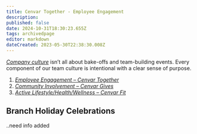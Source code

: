 ```yaml
---
title: Cenvar Together - Employee Engagement
description: 
published: false
date: 2024-10-31T18:30:23.655Z
tags: archivedpage
editor: markdown
dateCreated: 2023-05-30T22:38:30.008Z
---
```


[_Company culture_](https:/wiki.cenvarroofing.com/i/117) isn’t all about bake-offs and team-building events. Every component of our team culture is intentional with a clear sense of purpose.

1.  [_Employee Engagement – Cenvar Together_](https://wiki2.cenvarroofing.com/i/224)
2.  [_Community Involvement_ – _Cenvar Gives_](https:/wiki2.cenvarroofing.com/i/223)
3.  [_Active Lifestyle/Health/Wellness – Cenvar Fit_](https:/wiki2.cenvarroofing.com/i/204)

## Branch Holiday Celebrations

..need info added